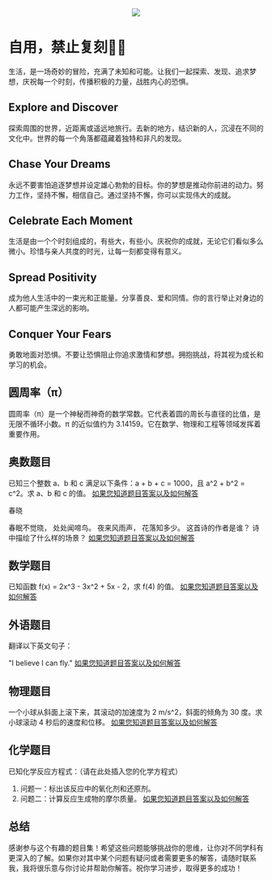 <div align="center"> <img src="https://profile-counter.glitch.me/Yu9191/count.svg" /> </div>

# 自用，禁止复刻:call_me_hand::call_me_hand:



生活，是一场奇妙的冒险，充满了未知和可能。让我们一起探索、发现、追求梦想，庆祝每一个时刻，传播积极的力量，战胜内心的恐惧。

## Explore and Discover

探索周围的世界，近距离或遥远地旅行。去新的地方，结识新的人，沉浸在不同的文化中。世界的每一个角落都蕴藏着独特和非凡的发现。

## Chase Your Dreams

永远不要害怕追逐梦想并设定雄心勃勃的目标。你的梦想是推动你前进的动力。努力工作，坚持不懈，相信自己。通过坚持不懈，你可以实现伟大的成就。

## Celebrate Each Moment

生活是由一个个时刻组成的，有些大，有些小。庆祝你的成就，无论它们看似多么微小。珍惜与亲人共度的时光，让每一刻都变得有意义。

## Spread Positivity

成为他人生活中的一束光和正能量。分享善良、爱和同情。你的言行举止对身边的人都可能产生深远的影响。

## Conquer Your Fears

勇敢地面对恐惧。不要让恐惧阻止你追求激情和梦想。拥抱挑战，将其视为成长和学习的机会。

## 圆周率（π）

圆周率（π）是一个神秘而神奇的数学常数。它代表着圆的周长与直径的比值，是无限不循环小数。π 的近似值约为 3.14159。它在数学、物理和工程等领域发挥着重要作用。

## 奥数题目

已知三个整数 a、b 和 c 满足以下条件：a + b + c = 1000，且 a^2 + b^2 = c^2。求 a、b 和 c 的值。
[如果您知道题目答案以及如何解答](https://t.me/ios151)


春晓

春眠不觉晓，
处处闻啼鸟。
夜来风雨声，
花落知多少。
这首诗的作者是谁？
诗中描绘了什么样的场景？
[如果您知道题目答案以及如何解答](https://t.me/ios151)

## 数学题目

已知函数 f(x) = 2x^3 - 3x^2 + 5x - 2，求 f(4) 的值。
[如果您知道题目答案以及如何解答](https://t.me/ios151)

## 外语题目

翻译以下英文句子：

"I believe I can fly."
[如果您知道题目答案以及如何解答](https://t.me/ios151)

## 物理题目

一个小球从斜面上滚下来，其滚动的加速度为 2 m/s^2，斜面的倾角为 30 度。求小球滚动 4 秒后的速度和位移。
[如果您知道题目答案以及如何解答](https://t.me/ios151)

## 化学题目

已知化学反应方程式：（请在此处插入您的化学方程式）

1. 问题一：标出该反应中的氧化剂和还原剂。
2. 问题二：计算反应生成物的摩尔质量。
[如果您知道题目答案以及如何解答](https://t.me/ios151)

## 总结

感谢参与这个有趣的题目集！希望这些问题能够挑战你的思维，让你对不同学科有更深入的了解。如果你对其中某个问题有疑问或者需要更多的解答，请随时联系我，我将很乐意与你讨论并帮助你解答。祝你学习进步，取得更多的成功！


